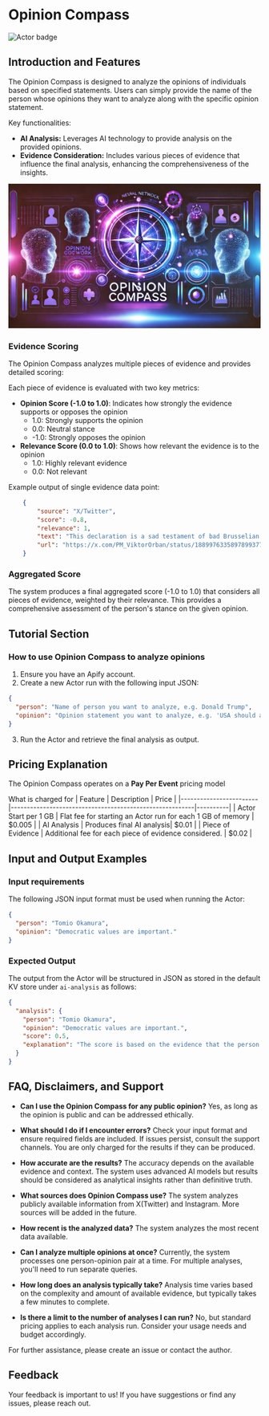 # Opinion Compass

![Actor badge](https://apify.com/actor-badge?actor=jan.turon/opinion-compass)

## Introduction and Features
The Opinion Compass is designed to analyze the opinions of individuals based on specified statements. Users can simply provide the name of the person whose opinions they want to analyze along with the specific opinion statement. 

Key functionalities:
- **AI Analysis:** Leverages AI technology to provide analysis on the provided opinions.
- **Evidence Consideration:** Includes various pieces of evidence that influence the final analysis, enhancing the comprehensiveness of the insights.

![Opinion Compass Logo](compass.png)

### Evidence Scoring

The Opinion Compass analyzes multiple pieces of evidence and provides detailed scoring:

Each piece of evidence is evaluated with two key metrics:
- **Opinion Score (-1.0 to 1.0)**: Indicates how strongly the evidence supports or opposes the opinion
  - 1.0: Strongly supports the opinion
  - 0.0: Neutral stance
  - -1.0: Strongly opposes the opinion
- **Relevance Score (0.0 to 1.0)**: Shows how relevant the evidence is to the opinion
  - 1.0: Highly relevant evidence
  - 0.0: Not relevant

Example output of single evidence data point:
```json
    {
        "source": "X/Twitter",
        "score": -0.8,
        "relevance": 1,
        "text": "This declaration is a sad testament of bad Brusselian leadership. While President @realDonaldTrump and President Putin negotiate on peace, EU officials issue worthless statements.\n\nYou can’t request a seat at the negotiating table. You have to earn it! Through strength, good leadership and smart diplomacy.\n\nThe position of Brussels - to support killing as long as it takes - is morally and politically unacceptable.",
        "url": "https://x.com/PM_ViktorOrban/status/1889976335897899377"
    }
```

### Aggregated Score
The system produces a final aggregated score (-1.0 to 1.0) that considers all pieces of evidence, weighted by their relevance. This provides a comprehensive assessment of the person's stance on the given opinion.

## Tutorial Section
### How to use Opinion Compass to analyze opinions
1. Ensure you have an Apify account.
2. Create a new Actor run with the following input JSON:

```json
{
  "person": "Name of person you want to analyze, e.g. Donald Trump",
  "opinion": "Opinion statement you want to analyze, e.g. 'USA should always come first.'"
}
```

3. Run the Actor and retrieve the final analysis as output.

## Pricing Explanation
The Opinion Compass operates on a **Pay Per Event** pricing model

What is charged for
| Feature                | Description                                             | Price    |
|------------------------|---------------------------------------------------------|----------|
| Actor Start per 1 GB   | Flat fee for starting an Actor run for each 1 GB of memory | $0.005  |
| AI Analysis            | Produces final AI analysis| $0.01   |
| Piece of Evidence      | Additional fee for each piece of evidence considered. | $0.02   |


## Input and Output Examples
### Input requirements
The following JSON input format must be used when running the Actor:

```json
{
  "person": "Tomio Okamura",
  "opinion": "Democratic values are important."
}
```

### Expected Output
The output from the Actor will be structured in JSON as stored in the default KV store under `ai-analysis` as follows:

```json
{
  "analysis": {
    "person": "Tomio Okamura",
    "opinion": "Democratic values are important.",
    "score": 0.5,
    "explanation": "The score is based on the evidence that the person identifies with the opinion. It ranges from -1.0 to 1.0. The higher the score, the more the person identifies with the opinion. 1 means strong identification, -1 means strong opposition, 0 means inconclusive evidence.",
  }
}
```

## FAQ, Disclaimers, and Support
- **Can I use the Opinion Compass for any public opinion?**
  Yes, as long as the opinion is public and can be addressed ethically.

- **What should I do if I encounter errors?**
  Check your input format and ensure required fields are included. If issues persist, consult the support channels.
  You are only charged for the results if they can be produced.

- **How accurate are the results?**
  The accuracy depends on the available evidence and context. The system uses advanced AI models but results should be considered as analytical insights rather than definitive truth.

- **What sources does Opinion Compass use?**
  The system analyzes publicly available information from X(Twitter) and Instagram. More sources will be added in the future.

- **How recent is the analyzed data?**
  The system analyzes the most recent data available.

- **Can I analyze multiple opinions at once?**
  Currently, the system processes one person-opinion pair at a time. For multiple analyses, you'll need to run separate queries.

- **How long does an analysis typically take?**
  Analysis time varies based on the complexity and amount of available evidence, but typically takes a few minutes to complete.

- **Is there a limit to the number of analyses I can run?**
  No, but standard pricing applies to each analysis run. Consider your usage needs and budget accordingly.

For further assistance, please create an issue or contact the author.

## Feedback
Your feedback is important to us! If you have suggestions or find any issues, please reach out.
